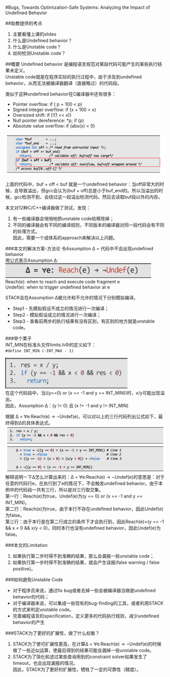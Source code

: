 #Bugs, Towards Optimization-Safe Systems: Analyzing the Impact of Undefined Behavior 

##助教提供的考点
1. 主要看懂上课的slides
2. 什么是Undefined behavior？
3. 什么是Unstable code？
4. 如何检测Unstable code？

##概要
Undefined behavior 是编程语言规范对某段代码可能产生的某些执行结果未定义。   
Unstable code就是在程序实际的执行过程中，由于涉及到undefined behavior，从而无法被编译器翻译（直接略过）的代码段。  

类似于这种undefined behavior在C编译器中还有很多：
* Pointer overflow:   if ( p + 100 < p)
* Signed integer overflow:    if (x + 100 < x) 
* Oversized shift:    if (!(1 << x))
* Null pointer dereference:    *p;  if (p)
* Absolute value overflow:    if (abs(x) < 0)

![alt text](/12_Bugs_夏亦谦_刘宁/example.png)  

上面的代码中，buf + off < buf 就是一个undefined behavior：当off非常大的时候，会导致溢出，但gcc会认为(buf + off)总是小于buf_end的。所以当溢出的时候，gcc检测不到，会绕过这一段溢出检测代码，然后去读取buf段以外的内存。

本文对12种C/C++编译器做了测试，发现：  
1. 有一些编译器会悄悄地把unstable code给移除掉；  
2. 不同的编译器会有不同的编译规则，不同版本的编译器对同一段代码会有不同的处理方式。  
因此，需要一个成体系的approach来解决以上问题。

###本文的解决方案-方法论
令Assumption Δ = 代码中不会出现undefined behavior  
用公式表示Assumption Δ:   
![alt text](/12_Bugs_夏亦谦_刘宁/equation.png)  
Reach(e): when to reach and execute code fragment e  
Undef(e): when to trigger undefined behavior at e  

STACK会在Assumption Δ被允许和不允许的情况下分别模拟编译。  
* Step1 - 先模拟假设不成立的情况进行一次编译；  
* Step2 - 模拟假设成立的情况进行一次编译；  
* Step3 - 查看前两步的执行结果有没有区别，有区别的地方就是unstable code。

###举个栗子   
INT_MIN在标准头文件limits.h中的定义如下：  
`#define INT_MIN (-INT_MAX - 1)`

![alt text](/12_Bugs_夏亦谦_刘宁/example2.png)  
在这个代码段中，当((y==0) or (x == -1 and y == INT_MIN))时，x/y可能出现溢出。  
因此，Assumption Δ：(y != 0) 且 (x != -1 and y != INT_MIN)

根据 Δ = ∀e:Reach(e) → ¬Undef(e)，可以对以上的三行代码列出公式如下，最终得到Δ的具体表达式。
![alt text](/12_Bugs_夏亦谦_刘宁/example3.png)  
解释说明一下Δ怎么计算出来的：Δ = ∀e:Reach(e) → ¬Undef(e)的意思是：对于任意的代码行e，在执行到了e的情况下，不会触发undefined behavior。由于本例中的代码段一共有三行，所以是对三行取交集。    
第一行：Reach(e)为true，Undef(e)为(y == 0) or (x == -1 and y == INT_MIN)。  
第二行：Reach(e)为true，由于本行不存在undefined behavior，因此Undef(e)为false。  
第三行：由于本行是在第二行成立的条件下才会执行到，因此Reach(e)=(y == -1 && x < 0 && x/y < 0)，同时本行也没有undefined behavior，因此Undef(e)为false。

###本文的Limitation
1. 如果执行第二步时得不到准确的结果，那么会漏报一些unstable code；
2. 如果执行第一步时得不到准确的结果，就会产生误报(false warning / false positive)。

###如何避免Unstable Code
* 对于程序员来说，通过fix bug或者去掉一些会被编译器当做是undefined behavior的代码；
* 对于编译器来说，可以集成一些现有的bug-finding的工具，或者利用STACK的方式来判定unstable code。
* 完善编程语言的specification，定义更多的代码执行规则，减少undefined behavior的产生

###STACK为了更好的扩展性，做了什么权衡？
1. STACK为了使可扩展性更高，在计算Δ = ∀e:Reach(e) → ¬Undef(e)的时候做了一些近似运算，使最后得到的结果可能会漏掉一些unstable code。  
2. STACK为了简化和滤过某些查询用到的constraint solver如果发生了timeout，也会出现漏报的情况。  
因此，STACK为了更好的扩展性，牺牲了一定的可靠性（精度）。













